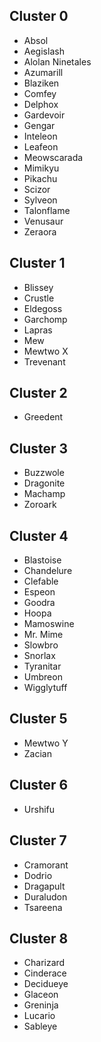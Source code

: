 ## Cluster 0
- Absol
- Aegislash
- Alolan Ninetales
- Azumarill
- Blaziken
- Comfey
- Delphox
- Gardevoir
- Gengar
- Inteleon
- Leafeon
- Meowscarada
- Mimikyu
- Pikachu
- Scizor
- Sylveon
- Talonflame
- Venusaur
- Zeraora

## Cluster 1
- Blissey
- Crustle
- Eldegoss
- Garchomp
- Lapras
- Mew
- Mewtwo X
- Trevenant

## Cluster 2
- Greedent

## Cluster 3
- Buzzwole
- Dragonite
- Machamp
- Zoroark

## Cluster 4
- Blastoise
- Chandelure
- Clefable
- Espeon
- Goodra
- Hoopa
- Mamoswine
- Mr. Mime
- Slowbro
- Snorlax
- Tyranitar
- Umbreon
- Wigglytuff

## Cluster 5
- Mewtwo Y
- Zacian

## Cluster 6
- Urshifu

## Cluster 7
- Cramorant
- Dodrio
- Dragapult
- Duraludon
- Tsareena

## Cluster 8
- Charizard
- Cinderace
- Decidueye
- Glaceon
- Greninja
- Lucario
- Sableye

